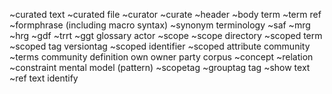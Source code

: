 ~curated text
~curated file
~curator
~curate
~header
~body
term
~term ref
~formphrase (including macro syntax)
~synonym
terminology
~saf
~mrg
~hrg
~gdf
~trrt
~ggt
glossary
actor
~scope
~scope directory
~scoped term
~scoped tag
versiontag
~scoped identifier
~scoped attribute
community
~terms community
definition
own
owner
party
corpus
~concept
~relation
~constraint
mental model (pattern)
~scopetag
~grouptag
tag
~show text
~ref text
identify
